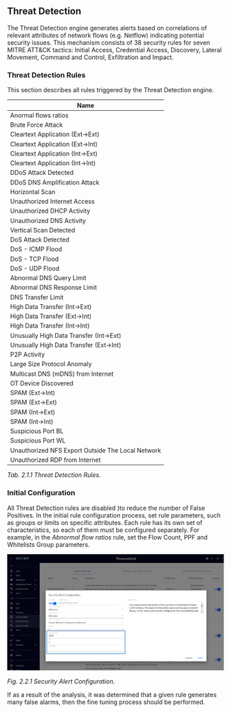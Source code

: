 
 

## Threat Detection

The Threat Detection engine generates alerts based on correlations of relevant attributes of network flows (e.g. Netflow) indicating potential security issues. This mechanism consists of 38 security rules for seven MITRE ATT&CK tactics: Initial Access, Credential Access, Discovery, Lateral Movement, Command and Control, Exfiltration and Impact.

### Threat Detection Rules

This section describes all rules triggered by the Threat Detection engine.

| **Name**                                           |
| -------------------------------------------------- |
| Anormal  flows ratios                              |
| Brute  Force Attack                                |
| Cleartext  Application (Ext->Ext)                  |
| Cleartext  Application (Ext->Int)                  |
| Cleartext  Application (Int->Ext)                  |
| Cleartext  Application (Int->Int)                  |
| DDoS  Attack Detected                              |
| DDoS  DNS Amplification Attack                     |
| Horizontal  Scan                                   |
| Unauthorized  Internet Access                      |
| Unauthorized  DHCP Activity                        |
| Unauthorized  DNS Activity                         |
| Vertical  Scan Detected                            |
| DoS  Attack Detected                               |
| DoS -  ICMP Flood                                  |
| DoS -  TCP Flood                                   |
| DoS -  UDP Flood                                   |
| Abnormal  DNS Query Limit                          |
| Abnormal  DNS Response Limit                       |
| DNS  Transfer Limit                                |
| High  Data Transfer (Int->Ext)                     |
| High  Data Transfer (Ext->Int)                     |
| High  Data Transfer (Int->Int)                     |
| Unusually  High Data Transfer (Int->Ext)           |
| Unusually  High Data Transfer (Ext->Int)           |
| P2P  Activity                                      |
| Large  Size Protocol Anomaly                       |
| Multicast  DNS (mDNS) from Internet                |
| OT  Device Discovered                              |
| SPAM  (Ext->Int)                                   |
| SPAM  (Ext->Ext)                                   |
| SPAM  (Int->Ext)                                   |
| SPAM  (Int->Int)                                   |
| Suspicious  Port BL                                |
| Suspicious  Port WL                                |
| Unauthorized  NFS Export Outside The Local Network |
| Unauthorized  RDP from Internet                    |

*Tab. 2.1.1 Threat Detection Rules*.

 

### Initial Configuration

All Threat Detection rules are disabled )to reduce the number of False Positives. In the initial rule configuration process, set rule parameters, such as groups or limits on specific attributes. Each rule has its own set of characteristics, so each of them must be configured separately. For example, in the *Abnormal flow ratios* rule, set the Flow Count, PPF and Whitelists Group parameters.

![2020-11-06_11-57-46](../assets/2020-11-06_11-57-46.png)

 *Fig. 2.2.1 Security Alert Configuration*. 

 

If as a result of the analysis, it was determined that a given rule generates many false alarms, then the fine tuning process should be performed.

 

 